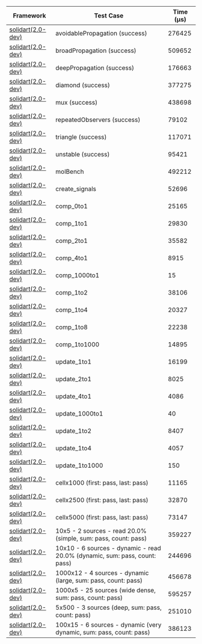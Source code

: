 | Framework | Test Case | Time (μs) |
| --- | --- | --- |
| [solidart(2.0-dev)](https://github.com/nank1ro/solidart/tree/dev) | avoidablePropagation (success) | 276425 |
| [solidart(2.0-dev)](https://github.com/nank1ro/solidart/tree/dev) | broadPropagation (success) | 509652 |
| [solidart(2.0-dev)](https://github.com/nank1ro/solidart/tree/dev) | deepPropagation (success) | 176663 |
| [solidart(2.0-dev)](https://github.com/nank1ro/solidart/tree/dev) | diamond (success) | 377275 |
| [solidart(2.0-dev)](https://github.com/nank1ro/solidart/tree/dev) | mux (success) | 438698 |
| [solidart(2.0-dev)](https://github.com/nank1ro/solidart/tree/dev) | repeatedObservers (success) | 79102 |
| [solidart(2.0-dev)](https://github.com/nank1ro/solidart/tree/dev) | triangle (success) | 117071 |
| [solidart(2.0-dev)](https://github.com/nank1ro/solidart/tree/dev) | unstable (success) | 95421 |
| [solidart(2.0-dev)](https://github.com/nank1ro/solidart/tree/dev) | molBench | 492212 |
| [solidart(2.0-dev)](https://github.com/nank1ro/solidart/tree/dev) | create_signals | 52696 |
| [solidart(2.0-dev)](https://github.com/nank1ro/solidart/tree/dev) | comp_0to1 | 25165 |
| [solidart(2.0-dev)](https://github.com/nank1ro/solidart/tree/dev) | comp_1to1 | 29830 |
| [solidart(2.0-dev)](https://github.com/nank1ro/solidart/tree/dev) | comp_2to1 | 35582 |
| [solidart(2.0-dev)](https://github.com/nank1ro/solidart/tree/dev) | comp_4to1 | 8915 |
| [solidart(2.0-dev)](https://github.com/nank1ro/solidart/tree/dev) | comp_1000to1 | 15 |
| [solidart(2.0-dev)](https://github.com/nank1ro/solidart/tree/dev) | comp_1to2 | 38106 |
| [solidart(2.0-dev)](https://github.com/nank1ro/solidart/tree/dev) | comp_1to4 | 20327 |
| [solidart(2.0-dev)](https://github.com/nank1ro/solidart/tree/dev) | comp_1to8 | 22238 |
| [solidart(2.0-dev)](https://github.com/nank1ro/solidart/tree/dev) | comp_1to1000 | 14895 |
| [solidart(2.0-dev)](https://github.com/nank1ro/solidart/tree/dev) | update_1to1 | 16199 |
| [solidart(2.0-dev)](https://github.com/nank1ro/solidart/tree/dev) | update_2to1 | 8025 |
| [solidart(2.0-dev)](https://github.com/nank1ro/solidart/tree/dev) | update_4to1 | 4086 |
| [solidart(2.0-dev)](https://github.com/nank1ro/solidart/tree/dev) | update_1000to1 | 40 |
| [solidart(2.0-dev)](https://github.com/nank1ro/solidart/tree/dev) | update_1to2 | 8407 |
| [solidart(2.0-dev)](https://github.com/nank1ro/solidart/tree/dev) | update_1to4 | 4057 |
| [solidart(2.0-dev)](https://github.com/nank1ro/solidart/tree/dev) | update_1to1000 | 150 |
| [solidart(2.0-dev)](https://github.com/nank1ro/solidart/tree/dev) | cellx1000 (first: pass, last: pass) | 11165 |
| [solidart(2.0-dev)](https://github.com/nank1ro/solidart/tree/dev) | cellx2500 (first: pass, last: pass) | 32870 |
| [solidart(2.0-dev)](https://github.com/nank1ro/solidart/tree/dev) | cellx5000 (first: pass, last: pass) | 73147 |
| [solidart(2.0-dev)](https://github.com/nank1ro/solidart/tree/dev) | 10x5 - 2 sources - read 20.0% (simple, sum: pass, count: pass) | 359227 |
| [solidart(2.0-dev)](https://github.com/nank1ro/solidart/tree/dev) | 10x10 - 6 sources - dynamic - read 20.0% (dynamic, sum: pass, count: pass) | 244696 |
| [solidart(2.0-dev)](https://github.com/nank1ro/solidart/tree/dev) | 1000x12 - 4 sources - dynamic (large, sum: pass, count: pass) | 456678 |
| [solidart(2.0-dev)](https://github.com/nank1ro/solidart/tree/dev) | 1000x5 - 25 sources (wide dense, sum: pass, count: pass) | 595257 |
| [solidart(2.0-dev)](https://github.com/nank1ro/solidart/tree/dev) | 5x500 - 3 sources (deep, sum: pass, count: pass) | 251010 |
| [solidart(2.0-dev)](https://github.com/nank1ro/solidart/tree/dev) | 100x15 - 6 sources - dynamic (very dynamic, sum: pass, count: pass) | 386123 |
